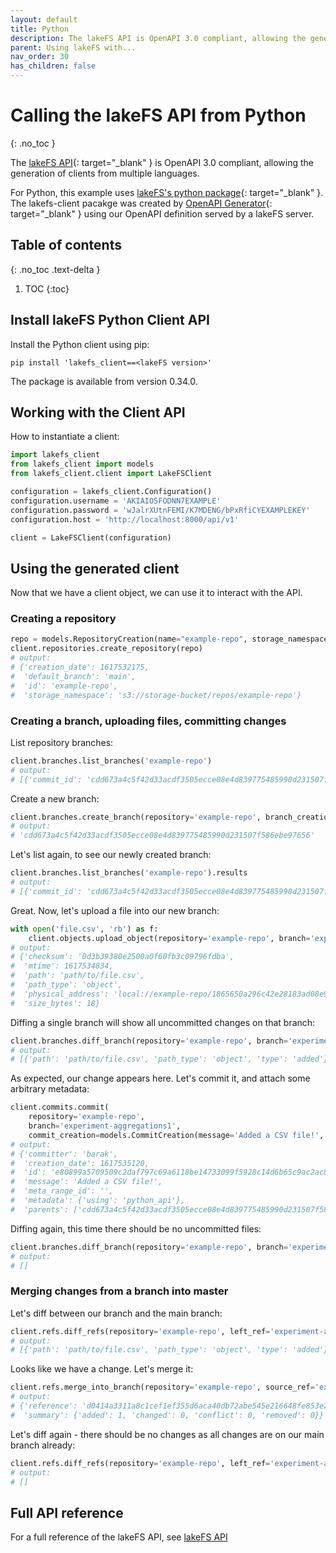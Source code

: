 ```yaml
---
layout: default
title: Python
description: The lakeFS API is OpenAPI 3.0 compliant, allowing the generation of clients from Python and multiple other languages
parent: Using lakeFS with...
nav_order: 30
has_children: false
---
```


# Calling the lakeFS API from Python
{: .no_toc }

The [lakeFS API](../reference/api.md){: target="_blank" } is OpenAPI 3.0 compliant, allowing the generation of clients from multiple languages.

For Python, this example uses [lakeFS's python package](https://pypi.org/project/lakefs-client/){: target="_blank" }.
The lakefs-client pacakge was created by [OpenAPI Generator](https://openapi-generator.tech){: target="_blank" } using our OpenAPI definition served by a lakeFS server.

## Table of contents
{: .no_toc .text-delta }

1. TOC
{:toc}

## Install lakeFS Python Client API

Install the Python client using pip:


```shell
pip install 'lakefs_client==<lakeFS version>'
```

The package is available from version 0.34.0.


## Working with the Client API

How to instantiate a client:

```python
import lakefs_client
from lakefs_client import models
from lakefs_client.client import LakeFSClient

configuration = lakefs_client.Configuration()
configuration.username = 'AKIAIOSFODNN7EXAMPLE'
configuration.password = 'wJalrXUtnFEMI/K7MDENG/bPxRfiCYEXAMPLEKEY'
configuration.host = 'http://localhost:8000/api/v1'

client = LakeFSClient(configuration)
``` 

## Using the generated client

Now that we have a client object, we can use it to interact with the API.

### Creating a repository

```python
repo = models.RepositoryCreation(name="example-repo", storage_namespace="s3://storage-bucket/repos/example-repo", default_branch="main")
client.repositories.create_repository(repo)
# output:
# {'creation_date': 1617532175,
#  'default_branch': 'main',
#  'id': 'example-repo',
#  'storage_namespace': 's3://storage-bucket/repos/example-repo'}
```

### Creating a branch, uploading files, committing changes

List repository branches:

```python
client.branches.list_branches('example-repo')
# output:
# [{'commit_id': 'cdd673a4c5f42d33acdf3505ecce08e4d839775485990d231507f586ebe97656', 'id': 'main'}]
```

Create a new branch:

```python
client.branches.create_branch(repository='example-repo', branch_creation=models.BranchCreation(name='experiment-aggregations1', source='main'))
# output:
# 'cdd673a4c5f42d33acdf3505ecce08e4d839775485990d231507f586ebe97656'
```

Let's list again, to see our newly created branch:

```python
client.branches.list_branches('example-repo').results
# output:
# [{'commit_id': 'cdd673a4c5f42d33acdf3505ecce08e4d839775485990d231507f586ebe97656', 'id': 'experiment-aggregations1'}, {'commit_id': 'cdd673a4c5f42d33acdf3505ecce08e4d839775485990d231507f586ebe97656', 'id': 'main'}]
```

Great. Now, let's upload a file into our new branch:

```python
with open('file.csv', 'rb') as f:
    client.objects.upload_object(repository='example-repo', branch='experiment-aggregations1', path='path/to/file.csv', content=f)
# output:
# {'checksum': '0d3b39380e2500a0f60fb3c09796fdba',
#  'mtime': 1617534834,
#  'path': 'path/to/file.csv',
#  'path_type': 'object',
#  'physical_address': 'local://example-repo/1865650a296c42e28183ad08e9b068a3',
#  'size_bytes': 18}
```

Diffing a single branch will show all uncommitted changes on that branch:

```python
client.branches.diff_branch(repository='example-repo', branch='experiment-aggregations1').results
# output:
# [{'path': 'path/to/file.csv', 'path_type': 'object', 'type': 'added'}]
```

As expected, our change appears here. Let's commit it, and attach some arbitrary metadata:

```python
client.commits.commit(
    repository='example-repo',
    branch='experiment-aggregations1',
    commit_creation=models.CommitCreation(message='Added a CSV file!', metadata={'using': 'python_api'}))
# output:
# {'committer': 'barak',
#  'creation_date': 1617535120,
#  'id': 'e80899a5709509c2daf797c69a6118be14733099f5928c14d6b65c9ac2ac841b',
#  'message': 'Added a CSV file!',
#  'meta_range_id': '',
#  'metadata': {'using': 'python_api'},
#  'parents': ['cdd673a4c5f42d33acdf3505ecce08e4d839775485990d231507f586ebe97656']}
```

Diffing again, this time there should be no uncommitted files:

```python
client.branches.diff_branch(repository='example-repo', branch='experiment-aggregations1').results
# output:
# []
```

### Merging changes from a branch into master 

Let's diff between our branch and the main branch:

```python
client.refs.diff_refs(repository='example-repo', left_ref='experiment-aggregations1', right_ref='main').results
# output:
# [{'path': 'path/to/file.csv', 'path_type': 'object', 'type': 'added'}]

```

Looks like we have a change. Let's merge it:

```python
client.refs.merge_into_branch(repository='example-repo', source_ref='experiment-aggregations1', destination_branch='main')
# output:
# {'reference': 'd0414a3311a8c1cef1ef355d6aca40db72abe545e216648fe853e25db788fa2e',
#  'summary': {'added': 1, 'changed': 0, 'conflict': 0, 'removed': 0}}
```

Let's diff again - there should be no changes as all changes are on our main branch already:

```python
client.refs.diff_refs(repository='example-repo', left_ref='experiment-aggregations1', right_ref='main').results
# output:
# []
```

## Full API reference

For a full reference of the lakeFS API, see [lakeFS API](../reference/api.md)
